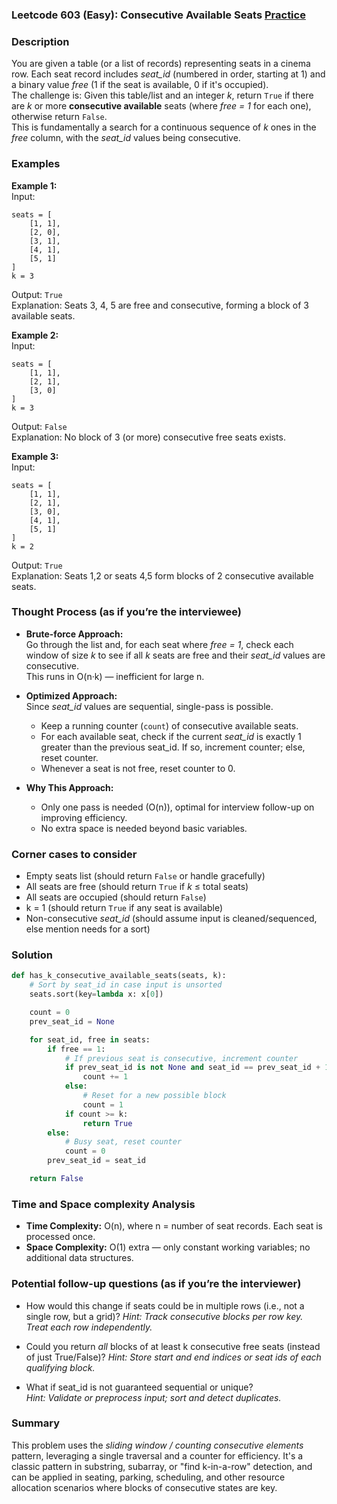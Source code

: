 ### Leetcode 603 (Easy): Consecutive Available Seats [Practice](https://leetcode.com/problems/consecutive-available-seats)

### Description  
You are given a table (or a list of records) representing seats in a cinema row. Each seat record includes *seat_id* (numbered in order, starting at 1) and a binary value *free* (1 if the seat is available, 0 if it's occupied).  
The challenge is: Given this table/list and an integer *k*, return `True` if there are *k* or more **consecutive available** seats (where *free = 1* for each one), otherwise return `False`.  
This is fundamentally a search for a continuous sequence of *k* ones in the *free* column, with the *seat_id* values being consecutive.

### Examples  

**Example 1:**  
Input:  
```
seats = [
    [1, 1],
    [2, 0],
    [3, 1],
    [4, 1],
    [5, 1]
]
k = 3
```
Output: `True`  
Explanation: Seats 3, 4, 5 are free and consecutive, forming a block of 3 available seats.

**Example 2:**  
Input:  
```
seats = [
    [1, 1],
    [2, 1],
    [3, 0]
]
k = 3
```
Output: `False`  
Explanation: No block of 3 (or more) consecutive free seats exists.

**Example 3:**  
Input:  
```
seats = [
    [1, 1],
    [2, 1],
    [3, 0],
    [4, 1],
    [5, 1]
]
k = 2
```
Output: `True`  
Explanation: Seats 1,2 or seats 4,5 form blocks of 2 consecutive available seats.

### Thought Process (as if you’re the interviewee)  
- **Brute-force Approach:**  
  Go through the list and, for each seat where *free = 1*, check each window of size *k* to see if all *k* seats are free and their *seat_id* values are consecutive.  
  This runs in O(n·k) — inefficient for large n.

- **Optimized Approach:**  
  Since *seat_id* values are sequential, single-pass is possible.  
  - Keep a running counter (`count`) of consecutive available seats.
  - For each available seat, check if the current *seat_id* is exactly 1 greater than the previous seat_id. If so, increment counter; else, reset counter.
  - Whenever a seat is not free, reset counter to 0.

- **Why This Approach:**  
  - Only one pass is needed (O(n)), optimal for interview follow-up on improving efficiency.
  - No extra space is needed beyond basic variables.

### Corner cases to consider  
- Empty seats list (should return `False` or handle gracefully)
- All seats are free (should return `True` if *k* ≤ total seats)
- All seats are occupied (should return `False`)
- k = 1 (should return `True` if any seat is available)
- Non-consecutive *seat_id* (should assume input is cleaned/sequenced, else mention needs for a sort)

### Solution

```python
def has_k_consecutive_available_seats(seats, k):
    # Sort by seat_id in case input is unsorted
    seats.sort(key=lambda x: x[0])

    count = 0
    prev_seat_id = None

    for seat_id, free in seats:
        if free == 1:
            # If previous seat is consecutive, increment counter
            if prev_seat_id is not None and seat_id == prev_seat_id + 1:
                count += 1
            else:
                # Reset for a new possible block
                count = 1
            if count >= k:
                return True
        else:
            # Busy seat, reset counter
            count = 0
        prev_seat_id = seat_id

    return False
```

### Time and Space complexity Analysis  

- **Time Complexity:** O(n), where n = number of seat records. Each seat is processed once.
- **Space Complexity:** O(1) extra — only constant working variables; no additional data structures.

### Potential follow-up questions (as if you’re the interviewer)  

- How would this change if seats could be in multiple rows (i.e., not a single row, but a grid)?
  *Hint: Track consecutive blocks per row key. Treat each row independently.*

- Could you return *all* blocks of at least k consecutive free seats (instead of just True/False)?
  *Hint: Store start and end indices or seat ids of each qualifying block.*

- What if seat_id is not guaranteed sequential or unique?  
  *Hint: Validate or preprocess input; sort and detect duplicates.*

### Summary
This problem uses the *sliding window / counting consecutive elements* pattern, leveraging a single traversal and a counter for efficiency. It's a classic pattern in substring, subarray, or "find k-in-a-row" detection, and can be applied in seating, parking, scheduling, and other resource allocation scenarios where blocks of consecutive states are key.